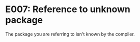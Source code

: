 # E007: Reference to unknown package

The package you are referring to isn't known by the compiler.
